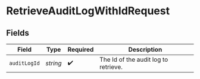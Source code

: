 # RetrieveAuditLogWithIdRequest


## Fields

| Field                                | Type                                 | Required                             | Description                          |
| ------------------------------------ | ------------------------------------ | ------------------------------------ | ------------------------------------ |
| `auditLogId`                         | *string*                             | :heavy_check_mark:                   | The Id of the audit log to retrieve. |